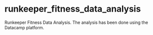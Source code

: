 # runkeeper_fitness_data_analysis
Runkeeper Fitness Data Analysis. The analysis has been done using the Datacamp platform.
